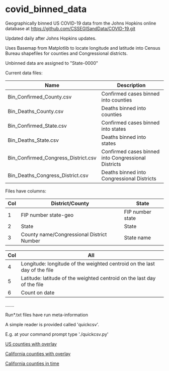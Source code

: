 # covid_binned_data

Geographically binned US COVID-19 data from the Johns Hopkins online database at https://github.com/CSSEGISandData/COVID-19.git

Updated daily after Johns Hopkins updates.

Uses Basemap from Matplotlib to locate longitude and latitude into Census Bureau shapefiles for counties and Congressional districts.

Unbinned data are assigned to "State-0000"

Current data files:

Name                                | Description
------------------------------------|----------------------
Bin_Confirmed_County.csv            | Confirmed cases binned into counties
Bin_Deaths_County.csv               | Deaths binned into counties
Bin_Confirmed_State.csv             | Confirmed cases binned into states
Bin_Deaths_State.csv                | Deaths binned into states
Bin_Confirmed_Congress_District.csv | Confirmed cases binned into Congressional Districts
Bin_Deaths_Congress_District.csv    | Deaths binned into Congressional Districts

Files have columns:

Col | District/County                           | State
----|-------------------------------------------|-------------
1   | FIP number state-geo                      | FIP number state
2   | State                                     | State
3   | County name/Congressional District Number | State name


Col | All
----|------
4   | Longitude:  longitude of the weighted centroid on the last day of the file
5   | Latitude:  latitude of the weighted centroid on the last day of the file
6   | Count on date
.......


Run*.txt files have run meta-information

A simple reader is provided called 'quickcsv'.

E.g. at your command prompt type './quickcsv.py'

<html>
<p>
<a href=https://astro.berkeley.edu/~ddeboer/uswithmega.png>US counties with overlay</a>
</p>
<p>
<a href=https://astro.berkeley.edu/~ddeboer/CA_track.png>California counties with overlay</a>
</p>
<p>
<a href=https://astro.berkeley.edu/~ddeboer/CA_County-4_10_20.png>California counties in time</a>
</p>
</html>
